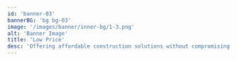 ```yaml
---
id: 'banner-03'
bannerBG: 'bg bg-03'
image: '/images/banner/inner-bg/1-3.png'
alt: 'Banner Image'
title: 'Low Price'
desc: 'Offering affordable construction solutions without compromising on quality or service.'
---
```

